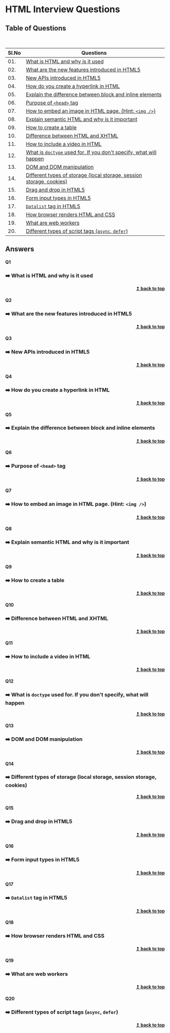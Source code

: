 # HTML Interview Questions

## Table of Questions

<br/>

|Sl.No| Questions                                                                         |
|-----|-----------------------------------------------------------------------------------|
| 01.|[What is HTML and why is it used](#Q1)|
| 02.|[What are the new features introduced in HTML5](#Q2)|
| 03.|[New APIs introduced in HTML5](#Q3)|
| 04.|[How do you create a hyperlink in HTML](#Q4)|
| 05.|[Explain the difference between block and inline elements](#Q5)|
| 06.|[Purpose of `<head>` tag](#Q6)|
| 07.|[How to embed an image in HTML page. (Hint: `<img />`)](#Q7)|
| 08.|[Explain semantic HTML and why is it important](#Q8)|
| 09.|[How to create a table](#Q9)|
| 10.|[Difference between HTML and XHTML](#Q10)|
| 11.|[How to include a video in HTML](#Q11)|
| 12.|[What is `doctype` used for. If you don't specify, what will happen](#Q12)|
| 13.|[DOM and DOM manipulation](#Q13)|
| 14.|[Different types of storage (local storage, session storage, cookies)](#Q14)|
| 15.|[Drag and drop in HTML5](#Q15)|
| 16.|[Form input types in HTML5](#Q16)|
| 17.|[`Datalist` tag in HTML5](#Q17)|
| 18.|[How browser renders HTML and CSS](#Q18)|
| 19.|[What are web workers](#Q19)|
| 20.|[Different types of script tags (`async`, `defer`)](#Q20)|


## Answers

#### Q1 
### ➡️ What is HTML and why is it used


<div align="right">
    <b><a href="#">↥ back to top</a></b>
</div>

#### Q2
### ➡️ What are the new features introduced in HTML5


<div align="right">
    <b><a href="#">↥ back to top</a></b>
</div>

#### Q3
### ➡️ New APIs introduced in HTML5


<div align="right">
    <b><a href="#">↥ back to top</a></b>
</div>

#### Q4
### ➡️ How do you create a hyperlink in HTML


<div align="right">
    <b><a href="#">↥ back to top</a></b>
</div>

#### Q5
### ➡️ Explain the difference between block and inline elements


<div align="right">
    <b><a href="#">↥ back to top</a></b>
</div>

#### Q6
### ➡️ Purpose of `<head>` tag


<div align="right">
    <b><a href="#">↥ back to top</a></b>
</div>

#### Q7
### ➡️ How to embed an image in HTML page. (Hint: `<img />`)


<div align="right">
    <b><a href="#">↥ back to top</a></b>
</div>

#### Q8
### ➡️ Explain semantic HTML and why is it important


<div align="right">
    <b><a href="#">↥ back to top</a></b>
</div>

#### Q9
### ➡️ How to create a table


<div align="right">
    <b><a href="#">↥ back to top</a></b>
</div>

#### Q10
### ➡️ Difference between HTML and XHTML


<div align="right">
    <b><a href="#">↥ back to top</a></b>
</div>

#### Q11
### ➡️ How to include a video in HTML


<div align="right">
    <b><a href="#">↥ back to top</a></b>
</div>

#### Q12
### ➡️ What is `doctype` used for. If you don't specify, what will happen


<div align="right">
    <b><a href="#">↥ back to top</a></b>
</div>

#### Q13
### ➡️ DOM and DOM manipulation


<div align="right">
    <b><a href="#">↥ back to top</a></b>
</div>

#### Q14
### ➡️ Different types of storage (local storage, session storage, cookies)


<div align="right">
    <b><a href="#">↥ back to top</a></b>
</div>

#### Q15
### ➡️ Drag and drop in HTML5


<div align="right">
    <b><a href="#">↥ back to top</a></b>
</div>

#### Q16
### ➡️ Form input types in HTML5


<div align="right">
    <b><a href="#">↥ back to top</a></b>
</div>

#### Q17
### ➡️ `Datalist` tag in HTML5


<div align="right">
    <b><a href="#">↥ back to top</a></b>
</div>

#### Q18
### ➡️ How browser renders HTML and CSS


<div align="right">
    <b><a href="#">↥ back to top</a></b>
</div>

#### Q19
### ➡️ What are web workers


<div align="right">
    <b><a href="#">↥ back to top</a></b>
</div>

#### Q20
### ➡️ Different types of script tags (`async`, `defer`)


<div align="right">
    <b><a href="#">↥ back to top</a></b>
</div>

